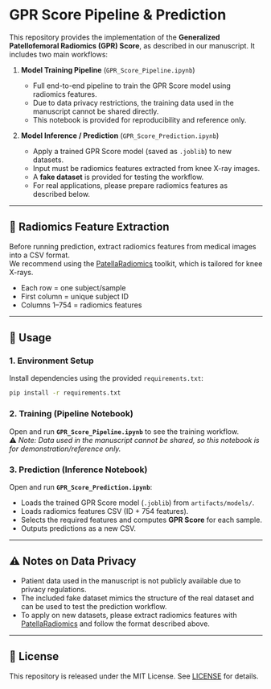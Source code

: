 # GPR Score Pipeline & Prediction

This repository provides the implementation of the **Generalized Patellofemoral Radiomics (GPR) Score**, as described in our manuscript. It includes two main workflows:  

1. **Model Training Pipeline** (`GPR_Score_Pipeline.ipynb`)  
   - Full end-to-end pipeline to train the GPR Score model using radiomics features.  
   - Due to data privacy restrictions, the training data used in the manuscript cannot be shared directly.  
   - This notebook is provided for reproducibility and reference only.  

2. **Model Inference / Prediction** (`GPR_Score_Prediction.ipynb`)  
   - Apply a trained GPR Score model (saved as `.joblib`) to new datasets.  
   - Input must be radiomics features extracted from knee X-ray images.  
   - A **fake dataset** is provided for testing the workflow.  
   - For real applications, please prepare radiomics features as described below.  

---

## 🔑 Radiomics Feature Extraction

Before running prediction, extract radiomics features from medical images into a CSV format.  
We recommend using the [PatellaRadiomics](https://github.com/John136219655/PatellaRadiomics) toolkit, which is tailored for knee X-rays.  

- Each row = one subject/sample  
- First column = unique subject ID  
- Columns 1–754 = radiomics features  

---

## 🚀 Usage

### 1. Environment Setup
Install dependencies using the provided `requirements.txt`:

```bash
pip install -r requirements.txt
```

### 2. Training (Pipeline Notebook)
Open and run **`GPR_Score_Pipeline.ipynb`** to see the training workflow.  
⚠️ *Note: Data used in the manuscript cannot be shared, so this notebook is for demonstration/reference only.*

### 3. Prediction (Inference Notebook)
Open and run **`GPR_Score_Prediction.ipynb`**:  

- Loads the trained GPR Score model (`.joblib`) from `artifacts/models/`.  
- Loads radiomics features CSV (ID + 754 features).  
- Selects the required features and computes **GPR Score** for each sample.  
- Outputs predictions as a new CSV.  

---

## ⚠️ Notes on Data Privacy
- Patient data used in the manuscript is not publicly available due to privacy regulations.  
- The included fake dataset mimics the structure of the real dataset and can be used to test the prediction workflow.  
- To apply on new datasets, please extract radiomics features with [PatellaRadiomics](https://github.com/John136219655/PatellaRadiomics) and follow the format described above.  

---

## 📜 License
This repository is released under the MIT License. See [LICENSE](LICENSE) for details.
